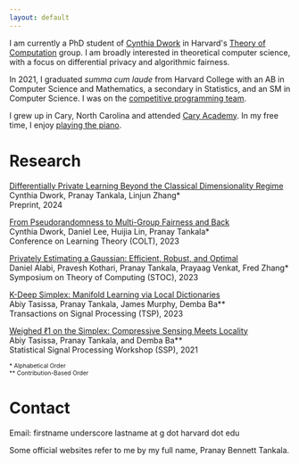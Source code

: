 ```yaml
---
layout: default
---
```


I am currently a PhD student of [Cynthia Dwork](https://dwork.seas.harvard.edu) in Harvard's [Theory of Computation](https://toc.seas.harvard.edu) group. I am broadly interested in theoretical computer science, with a focus on differential privacy and algorithmic fairness.

In 2021, I graduated _summa cum laude_ from Harvard College with an AB in Computer Science and Mathematics, a secondary in Statistics, and an SM in Computer Science. I was on the [competitive programming team](https://cphof.org/profile/codeforces:pbt17).

I grew up in Cary, North Carolina and attended [Cary Academy](https://www.caryacademy.org). In my free time, I enjoy [playing the piano](https://youtu.be/u_9iX6jMtzU).

# Research

[Differentially Private Learning Beyond the Classical Dimensionality Regime](https://arxiv.org/abs/2411.13682)\
    Cynthia Dwork, Pranay Tankala, Linjun Zhang*\
    Preprint, 2024

[From Pseudorandomness to Multi-Group Fairness and Back](https://arxiv.org/abs/2301.08837)\
    Cynthia Dwork, Daniel Lee, Huijia Lin, Pranay Tankala*\
    Conference on Learning Theory (COLT), 2023

[Privately Estimating a Gaussian: Efficient, Robust, and Optimal](https://arxiv.org/abs/2212.08018)\
    Daniel Alabi, Pravesh Kothari, Pranay Tankala, Prayaag Venkat, Fred Zhang*\
    Symposium on Theory of Computing (STOC), 2023

[K-Deep Simplex: Manifold Learning via Local Dictionaries](https://arxiv.org/abs/2012.02134)\
    Abiy Tasissa, Pranay Tankala, James Murphy, Demba Ba**\
    Transactions on Signal Processing (TSP), 2023

[Weighed ℓ1 on the Simplex: Compressive Sensing Meets Locality](https://arxiv.org/abs/2104.13894)\
    Abiy Tasissa, Pranay Tankala, and Demba Ba**\
    Statistical Signal Processing Workshop (SSP), 2021

<span style="font-size:0.75em;">\* Alphabetical Order</span>\
<span style="font-size:0.75em;">** Contribution-Based Order</span>

# Contact

Email: firstname underscore lastname at g dot harvard dot edu

Some official websites refer to me by my full name, Pranay Bennett Tankala.
